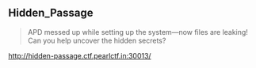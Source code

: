 ## Hidden_Passage

>APD messed up while setting up the system—now files are leaking! Can you help uncover the hidden secrets?


http://hidden-passage.ctf.pearlctf.in:30013/